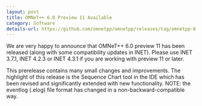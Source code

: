 ```yaml
---
layout: post
title: OMNeT++ 6.0 Preview 11 Available
category: Software
details-url: https://github.com/omnetpp/omnetpp/releases/tag/omnetpp-6.0pre11
---
```

We are very happy to announce that OMNeT++ 6.0 preview 11 has been released
(along with some compatibility updates in INET). Please use INET 3.7.1, INET
4.2.3 or INET 4.3.1 if you are working with preview 11 or later.

This prerelease contains many small changes and improvements. The highlight of
this release is the Sequence Chart tool in the IDE which has been revised and
significantly extended with new functionality. NOTE: the eventlog (.elog) file
format has changed in a non-backward-compatible way.

